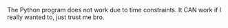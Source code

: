The Python program does not work due to time constraints. It CAN work if I really wanted to, just trust me bro.

